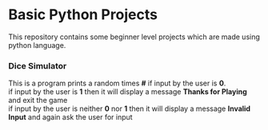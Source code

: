 # Basic Python Projects

This repository contains some beginner level projects which are made using python language.

### Dice Simulator
This is a program prints a random times **#** if input by the user is **0**.    
if input by the user is **1** then it will display a message **Thanks for Playing** and exit the game    
if input by the user is neither **0** nor **1** then it will display a message **Invalid Input** and again ask the user for input    

